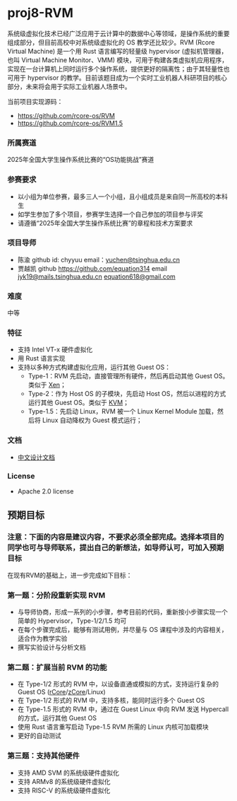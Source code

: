 # proj8-RVM
系统级虚拟化技术已经广泛应用于云计算中的数据中心等领域，是操作系统的重要组成部分，但目前高校中对系统级虚拟化的 OS 教学还比较少。RVM (Rcore Virtual Machine) 是一个用 Rust 语言编写的轻量级 hypervisor (虚拟机管理器，也叫 Virtual Machine Monitor、VMM) 模块，可用于构建各类虚拟机应用程序，实现在一台计算机上同时运行多个操作系统，提供更好的隔离性；由于其轻量性也可用于 hypervisor 的教学。目前该题目成为一个实时工业机器人科研项目的核心部分，未来将会用于实际工业机器人场景中。

当前项目实现源码：

* https://github.com/rcore-os/RVM
* https://github.com/rcore-os/RVM1.5

### 所属赛道

2025年全国大学生操作系统比赛的“OS功能挑战”赛道

### 参赛要求
- 以小组为单位参赛，最多三人一个小组，且小组成员是来自同一所高校的本科生
- 如学生参加了多个项目，参赛学生选择一个自己参加的项目参与评奖
- 请遵循“2025年全国大学生操作系统比赛”的章程和技术方案要求

### 项目导师
- 陈渝 github id: chyyuu email：yuchen@tsinghua.edu.cn
- 贾越凯 github https://github.com/equation314 email jyk19@mails.tsinghua.edu.cn  equation618@gmail.com 

### 难度

中等

### 特征

- 支持 Intel VT-x 硬件虚拟化
- 用 Rust 语言实现
- 支持以多种方式构建虚拟化应用，运行其他 Guest OS：
    + Type-1：RVM 先启动，直接管理所有硬件，然后再启动其他 Guest OS。类似于 [Xen](https://en.wikipedia.org/wiki/Xen)；
    + Type-2：作为 Host OS 的子模块，先启动 Host OS，然后以进程的方式运行其他 Guest OS。类似于 [KVM](https://www.linux-kvm.org/page/Main_Page)；
    + Type-1.5：先启动 Linux，RVM 被一个 Linux Kernel Module 加载，然后将 Linux 自动降权为 Guest 模式运行；

### 文档

- [中文设计文档](https://github.com/rcore-os/RVM/wiki)

### License

- Apache 2.0 license

## 预期目标

### 注意：下面的内容是建议内容，不要求必须全部完成。选择本项目的同学也可与导师联系，提出自己的新想法，如导师认可，可加入预期目标

在现有RVM的基础上，进一步完成如下目标：

### 第一题：分阶段重新实现 RVM

- 与导师协商，形成一系列的小步骤，参考目前的代码，重新按小步骤实现一个简单的 Hypervisor，Type-1/2/1.5 均可
- 在每个步骤完成后，能够有测试用例，并尽量与 OS 课程中涉及的内容相关，适合作为教学实验
- 撰写实验设计与分析文档

### 第二题：扩展当前 RVM 的功能

- 在 Type-1/2 形式的 RVM 中，以设备直通或模拟的方式，支持运行复杂的 Guest OS ([rCore](https://github.com/rcore-os/aCore)/[zCore](https://github.com/rcore-os/zCore)/Linux)
- 在 Type-1/2 形式的 RVM 中，支持多核，能同时运行多个 Guest OS
- 在 Type-1.5 形式的 RVM 中，通过在 Guest Linux 中向 RVM 发送 Hypercall 的方式，运行其他 Guest OS
- 使用 Rust 语言重写启动 Type-1.5 RVM 所需的 Linux 内核可加载模块
- 更好的自动测试

### 第三题：支持其他硬件

- 支持 AMD SVM 的系统级硬件虚拟化
- 支持 ARMv8 的系统级硬件虚拟化
- 支持 RISC-V 的系统级硬件虚拟化
